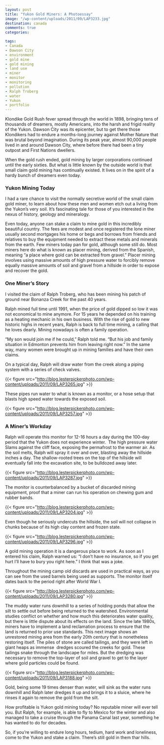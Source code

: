 ```yaml
---
layout: post
title: "Yukon Gold Miners: A Photoessay"
image: "/wp-content/uploads/2011/09/LAP3233.jpg"
destination: canada
comments: true
categories:

tags:
- Canada
- Dawson City
- environment
- gold mine
- gold mining
- land use
- miner
- monitor
- monitoring
- pollution
- Ralph Troberg
- water
- Yukon
- portfolio
---
```

Klondike Gold Rush fever spread through the world in 1898, bringing tens of thousands of dreamers, mostly Americans, into the harsh and frigid reality of the Yukon. Dawson City was its epicenter, but to get there those Klondikers had to endure a months-long journey against Mother Nature that was brutal beyond imagination. During its peak year, almost 90,000 people lived in and around Dawson City, where before there had been a tiny outpost and First Nations dwellers.

When the gold rush ended, gold mining by larger corporations continued until the early sixties. But what is little known by the outside world is that small claim gold mining has continually existed. It lives on in the spirit of a hardy bunch of dreamers even today.
<h3>Yukon Mining Today</h3>
I had a rare chance to visit the normally secretive world of the small claim gold miner, to learn about how these men and women etch out a living from the Yukon’s very soil. It’s fascinating tale for those of you interested in the nexus of history, geology and mineralogy.

Even today, anyone can stake a claim to mine gold in this incredibly beautiful country. The fees are modest and once registered the lone miner usually second mortgages his home or begs and borrows from friends and relatives to buy the equipment needed to extract these metals and minerals from the earth. Few miners today pan for gold, although some still do. Most miners here do what is known as placer mining, derived from the Spanish, meaning “a place where gold can be extracted from gravel.” Placer mining involves using massive amounts of high pressure water to forcibly remove equally massive amounts of soil and gravel from a hillside in order to expose and recover the gold.

<h3>One Miner’s Story</h3>
I visited the claim of Ralph Troberg, who has been mining his patch of ground near Bonanza Creek for the past 40 years.

Ralph mined full time until 1991, when the price of gold dipped so low it was not economical to mine anymore. For 15 years he depended on his training as a heating mechanic in his own business. With the rise of gold to new historic highs in recent years, Ralph is back to full time mining, a calling that he loves dearly. Mining nowadays is often a family operation.

“My son would join me if he could,” Ralph told me. “But his job and family situation in Edmonton prevents him from leaving right now.” In the same way, many women were brought up in mining families and have their own claims.

On a typical day, Ralph will draw water from the creek along a piping system with a series of check valves.

{{< figure src="http://blog.lesterpickerphoto.com/wp-content/uploads/2011/09/LAP3265.jpg" >}}

These pipes run water to what is known as a monitor, or a hose setup that blasts high speed water towards the exposed soil.

{{< figure src="http://blog.lesterpickerphoto.com/wp-content/uploads/2011/09/LAP3257.jpg" >}}

<h3>A Miner’s Workday</h3>
Ralph will operate this monitor for 12-16 hours a day during the 100-day period that the Yukon does not experience winter.  The high pressure water Slams against the cliff face, exposing the permafrost to the warmer air. As the soil melts, Ralph will spray it over and over, blasting away the hillside inches a day. The shallow-rooted trees on the top of the hillside will eventually fall into the excavation site, to be bulldozed away later.

{{< figure src="http://blog.lesterpickerphoto.com/wp-content/uploads/2011/09/LAP3287.jpg" >}}

The monitor is counterbalanced by a bucket of discarded mining equipment, proof that a miner can run his operation on chewing gum and rubber bands.

{{< figure src="http://blog.lesterpickerphoto.com/wp-content/uploads/2011/09/LAP3204.jpg" >}}

Even though he seriously undercuts the hillside, the soil will not collapse in chunks because of its high clay content and frozen state.

{{< figure src="http://blog.lesterpickerphoto.com/wp-content/uploads/2011/09/LAP3296.jpg" >}}

A gold mining operation it is a dangerous place to work. As soon as I entered his claim, Ralph warned us: “I don’t have no insurance, so if you get hurt I’ll have to bury you right here.” I think that was a joke.

Throughout the mining camp old discards are used in practical ways, as you can see from the used barrels being used as supports. The monitor itself dates back to the period right after World War I.

{{< figure src="http://blog.lesterpickerphoto.com/wp-content/uploads/2011/09/LAP3280.jpg" >}}

The muddy water runs downhill to a series of holding ponds that allow the silt to settle out before being returned to the watershed. Environmental studies conflict on whether and how much this deteriorates water quality, but there is little dispute about its effects on the land. Since the late 1980s, miners have to implement a land reclamation process to ensure that the land is returned to prior use standards. This next image shows an unrestored mining area from the early 20th century that is nonetheless restoring itself. The piles of stone are called tailings, and they were left in giant heaps as immense  dredges scoured the creeks for gold. These tailings snake through the landscape for miles. But the dredging was necessary to remove the top-layer of soil and gravel to get to the layer where gold particles could be found.

{{< figure src="http://blog.lesterpickerphoto.com/wp-content/uploads/2011/09/LAP3188.jpg" >}}

Gold, being some 19 times denser than water, will sink as the water runs downhill and Ralph later dredges it up and brings it to a sluice, where he rinses it again to remove the gold from the silt.

How profitable is Yukon gold mining today? No reputable miner will ever tell you. But Ralph, for example, is able to fly to Mexico for the winter and also managed to take a cruise through the Panama Canal last year, something he has wanted to do for decades.

So, if you’re willing to endure long hours, tedium, hard work and loneliness, come to the Yukon and stake a claim. There’s still gold in them thar hills.